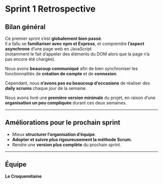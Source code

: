 # Sprint 1 Retrospective

## Bilan général

Ce premier sprint s’est **globalement bien passé**.  
Il a fallu se **familiariser avec npm et Express**, et comprendre **l’aspect asynchrone** d’une page web en JavaScript  
(notamment le fait d’appeler des éléments du DOM alors que la page n’a pas encore été chargée).

Nous avons **beaucoup communiqué** afin de bien synchroniser les fonctionnalités de **création de compte** et de **connexion**.

Cependant, nous **n’avons pas eu beaucoup d’occasions** de réaliser des **daily scrums** chaque jour de la semaine.

Nous avons livré une **première version minimale** du projet, en raison d’une **organisation un peu compliquée** durant ces deux semaines.

---

## Améliorations pour le prochain sprint

- Mieux **structurer l’organisation d’équipe**.  
- **Adopter et suivre plus rigoureusement la méthode Scrum.**  
- Rendre une **version plus complète** du prochain sprint.

---

## Équipe

**Le Croquemitaine**
